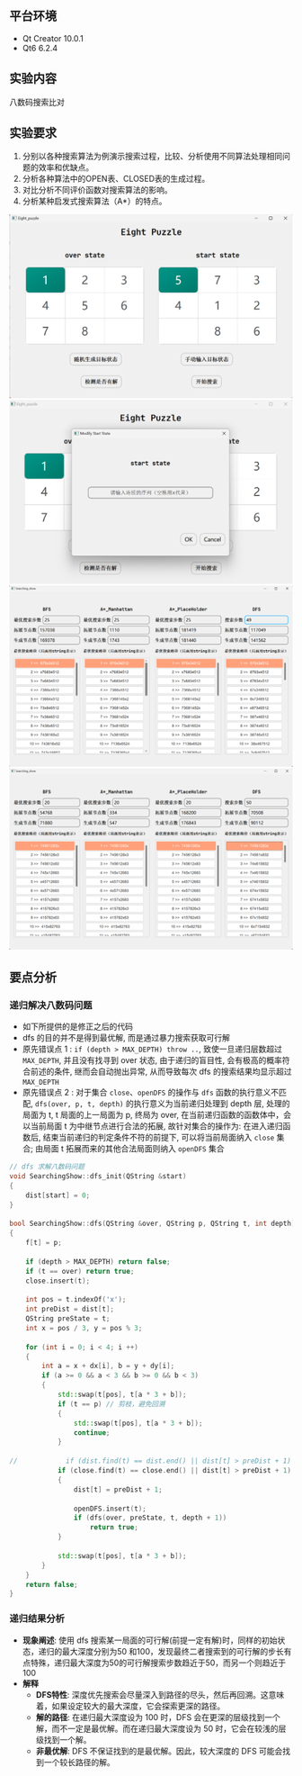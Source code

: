 ## 平台环境
- Qt Creator 10.0.1
- Qt6 6.2.4

## 实验内容
八数码搜索比对

## 实验要求
1. 分别以各种搜索算法为例演示搜索过程，比较、分析使用不同算法处理相同问题的效率和优缺点。
2. 分析各种算法中的OPEN表、CLOSED表的生成过程。
3. 对比分析不同评价函数对搜索算法的影响。
4. 分析某种启发式搜索算法（A*）的特点。

![image1](/images/MainWidget.png)
![image2](/images/ModifyStartState.png)
![image3](/images/876x34512.png)
![image4](/images/74561283x.png)

## 要点分析
### 递归解决八数码问题
- 如下所提供的是修正之后的代码
- dfs 的目的并不是得到最优解, 而是通过暴力搜索获取可行解
- 原先错误点 1 : `if (depth > MAX_DEPTH) throw ..`, 致使一旦递归层数超过 `MAX_DEPTH`, 并且没有找寻到 over 状态, 由于递归的盲目性, 会有极高的概率符合前述的条件, 继而会自动抛出异常, 从而导致每次 dfs 的搜索结果均显示超过 `MAX_DEPTH` 
- 原先错误点 2 : 对于集合 `close`、`openDFS` 的操作与 `dfs` 函数的执行意义不匹配, `dfs(over, p, t, depth)` 的执行意义为当前递归处理到 depth 层, 处理的局面为 t, t 局面的上一局面为 p, 终局为 over, 在当前递归函数的函数体中，会以当前局面 t 为中继节点进行合法的拓展, 故针对集合的操作为: 在进入递归函数后, 结束当前递归的判定条件不符的前提下, 可以将当前局面纳入 `close` 集合; 由局面 t 拓展而来的其他合法局面则纳入 `openDFS` 集合
```C++
// dfs 求解八数码问题
void SearchingShow::dfs_init(QString &start)
{
    dist[start] = 0;
}

bool SearchingShow::dfs(QString &over, QString p, QString t, int depth)
{
    f[t] = p;

    if (depth > MAX_DEPTH) return false;
    if (t == over) return true;
    close.insert(t);

    int pos = t.indexOf('x');
    int preDist = dist[t];
    QString preState = t;
    int x = pos / 3, y = pos % 3;

    for (int i = 0; i < 4; i ++)
    {
        int a = x + dx[i], b = y + dy[i];
        if (a >= 0 && a < 3 && b >= 0 && b < 3)
        {
            std::swap(t[pos], t[a * 3 + b]);
            if (t == p) // 剪枝，避免回溯
            {
                std::swap(t[pos], t[a * 3 + b]);
                continue;
            }

//            if (dist.find(t) == dist.end() || dist[t] > preDist + 1)
            if (close.find(t) == close.end() || dist[t] > preDist + 1)
            {
                dist[t] = preDist + 1;

                openDFS.insert(t);
                if (dfs(over, preState, t, depth + 1))
                    return true;
            }

            std::swap(t[pos], t[a * 3 + b]);
        }
    }
    return false;
}
```

### 递归结果分析
- **现象阐述**: 使用 dfs 搜索某一局面的可行解(前提一定有解)时，同样的初始状态，递归的最大深度分别为50 和100，发现最终二者搜索到的可行解的步长有点特殊，递归最大深度为50的可行解搜索步数趋近于50，而另一个则趋近于100
- **解释**
    - **DFS特性**: 深度优先搜索会尽量深入到路径的尽头，然后再回溯。这意味着，如果设定较大的最大深度，它会探索更深的路径。
    - **解的路径**: 在递归最大深度设为 100 时，DFS 会在更深的层级找到一个解，而不一定是最优解。而在递归最大深度设为 50 时，它会在较浅的层级找到一个解。
    - **非最优解**: DFS 不保证找到的是最优解。因此，较大深度的 DFS 可能会找到一个较长路径的解。
